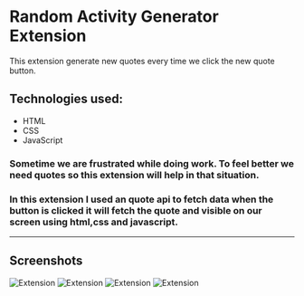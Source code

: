 # **Random Activity Generator Extension**

This extension generate new quotes every time we click the new quote button.

## Technologies used:

- HTML
- CSS
- JavaScript

### Sometime we are frustrated while doing work. To feel better we need quotes so this extension will help in that situation.

### In this extension I used an quote api to fetch data when the button is clicked it will fetch the quote and visible on our screen using html,css and javascript.

---

## Screenshots

![Extension](./images/img0.png)
![Extension](./images/img1.png)
![Extension](./images/img2.png)
![Extension](./images/img3.png)
